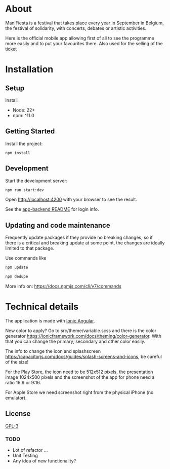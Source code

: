 # About

ManiFiesta is a festival that takes place every year in September in Belgium,
the festival of solidarity, with concerts, debates or artistic activities.

Here is the official mobile app allowing first of all to see the programme more 
easily and to put your favourites there. Also used for the selling of the ticket

# Installation
## Setup

Install

* Node: 22+
* npm: ^11.0

## Getting Started

Install the project:

```
npm install
```

## Development

Start the development server:

```bash
npm run start:dev
```

Open [http://localhost:4200](http://localhost:4200) with your browser to see the
result.

See the [app-backend README](https://github.com/manifiesta/app-backend/blob/development/README.md)
for login info.

## Updating and code maintenance

Frequently update packages if they provide no breaking changes, so if there is
a critical and breaking update at some point, the changes are ideally limited to
that package.

Use commands like

```bash
npm update
```

```bash
npm dedupe
```

More info on: https://docs.npmjs.com/cli/v7/commands


# Technical details

The application is made with [Ionic Angular](https://ionicframework.com/docs/angular/overview).

New color to apply? Go to src/theme/variable.scss and there is the color generator
https://ionicframework.com/docs/theming/color-generator.
With that you can change the primary, secondary and other color easily.

The info to change the icon and splashscreen https://capacitorjs.com/docs/guides/splash-screens-and-icons, 
be careful of the size!

For the Play Store, the icon need to be 512x512 pixels, the presentation image
1024x500 pixels and the screenshot of the app for phone need a ratio 16:9 or
9:16.

For Apple Store we need screenshot right from the physical iPhone (no emulator).

## License

[GPL-3](https://choosealicense.com/licenses/gpl-3.0/)

### TODO

* Lot of refactor ...
* Unit Testing
* Any idea of new functionality?
